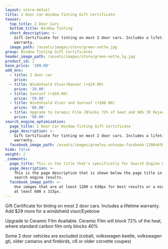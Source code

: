 ```yaml
---
layout: store-detail
title: 2 Door Car Window Tinting Gift Certificate
teaser:
  top_title: 2 Door Cars
  bottom_title: Window Tinting
  short_description: >-
    Gift Certificate for tinting on most 2 door cars. Includes a lifetime
    warranty.
  image_path: /assets/images/store/green-vette.jpg
group: Window Tinting Gift Certificates
header_image_path: /assets/images/store/green-vette_lg.jpg
product_id: 2
base_price: '209.00'
add_ons:
  - title: 2 door car
    price:
  - title: Windshield Visor/Banner (+$29.00)
    price: '29.00'
  - title: Sunroof (+$59.00)
    price: '59.00'
  - title: Windshield Visor and Sunroof (+$88.00)
    price: '88.00'
  - title: Upgrade to Ceramic Film (Blocks 72% of heat and 98% IR Rejection)
    price: '90.00'
search_engine_optimization:
  page_title: 2 Door Car Window Tinting Gift Certificate
  page_description: >-
    Gift Certificate for tinting on most 2 door cars. Includes a lifetime
    warranty.
  facebook_image_path: /assets/images/greeley-autospa-facebook-1200x630.png
hide: false
weight: 2
_comments:
  page_title: This is the title that's specifically for Search Engine Optimization.
  page_description: >-
    This is the page description that is shown below the page title in the
    search engine results.
  facebook_image_path: >-
    Use images that are at least 1200 x 630px for best results or a minimum of
    at least 600 x 315px.
---
```


Gift Certificate for tinting on most 2 door cars. Includes a lifetime warranty. Add $29 more for a windshield visor/Eyebrow

Upgrade to Ceramic Film Available. Ceramic Film will block 72% of the heat, where standard carbon film only blocks 40%

Some 2 door vehicles are excluded (cobalt, volkswagen beetle, volkswagen gti, older camaros and firebirds, c6 or older corvette coupes)